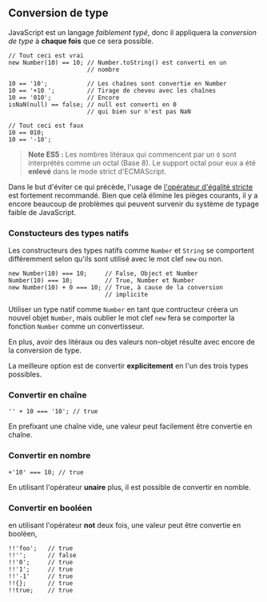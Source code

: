 ## Conversion de type

JavaScript est un langage *faiblement typé*, donc il appliquera la 
*conversion de type* à **chaque fois** que ce sera possible.

    // Tout ceci est vrai
    new Number(10) == 10; // Number.toString() est converti en un 
                          // nombre 

    10 == '10';           // Les chaînes sont convertie en Number
    10 == '+10 ';         // Tirage de cheveu avec les chaînes
    10 == '010';          // Encore
    isNaN(null) == false; // null est converti en 0
                          // qui bien sur n'est pas NaN
    
    // Tout ceci est faux
    10 == 010;
    10 == '-10';

> **Note ES5 :** Les nombres litéraux qui commencent par un `0` sont 
> interprétés comme un octal (Base 8). Le support octal pour eux a été
> **enlevé** dans le mode strict d'ECMAScript.

Dans le but d'éviter ce qui précède, l'usage de 
[l'opérateur d'égalité stricte](#types.equality) est fortement recommandé. Bien 
que celà élimine les pièges courants, il y a encore beaucoup de problèmes qui
peuvent survenir du système de typage faible de JavaScript.

### Constucteurs des types natifs

Les constructeurs des types natifs comme `Number` et `String` se comportent
différemment selon qu'ils sont utilisé avec le mot clef `new` ou non.

    new Number(10) === 10;     // False, Object et Number
    Number(10) === 10;         // True, Number et Number
    new Number(10) + 0 === 10; // True, à cause de la conversion 
                               // implicite

Utiliser un type natif comme `Number` en tant que contructeur créera un nouvel
objet `Number`, mais oublier le mot clef `new` fera se comporter la fonction
`Number` comme un convertisseur.

En plus, avoir des litéraux ou des valeurs non-objet résulte avec encore de 
la conversion de type.

La meilleure option est de convertir **explicitement** en l'un des trois types 
possibles.

### Convertir en chaîne

    '' + 10 === '10'; // true

En prefixant une chaîne vide, une valeur peut facilement être convertie 
en chaîne.

### Convertir en nombre

    +'10' === 10; // true

En utilisant l'opérateur **unaire** plus, il est possible de convertir
en nomble.

### Convertir en booléen

en utilisant l'opérateur **not** deux fois, une valeur peut être convertie
en booléen,

    !!'foo';   // true
    !!'';      // false
    !!'0';     // true
    !!'1';     // true
    !!'-1'     // true
    !!{};      // true
    !!true;    // true


